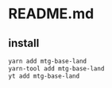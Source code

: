 # README.md

    

## install

```bash
yarn add mtg-base-land
yarn-tool add mtg-base-land
yt add mtg-base-land
```

